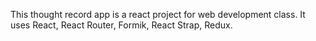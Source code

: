 This thought record app is a react project for web development class. It uses React, React Router, Formik, React Strap, Redux.
